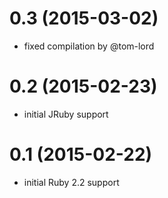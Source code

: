 # 0.3 (2015-03-02)

* fixed compilation by @tom-lord

# 0.2 (2015-02-23)

* initial JRuby support

# 0.1 (2015-02-22)

* initial Ruby 2.2 support
